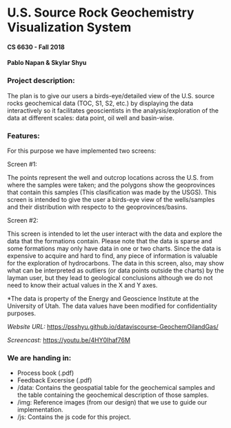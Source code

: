 # U.S. Source Rock Geochemistry Visualization System
#### CS 6630 - Fall 2018
#### Pablo Napan & Skylar Shyu

### Project description:

The plan is to give our users a birds-eye/detailed view of
the U.S. source rocks geochemical data (TOC, S1, S2, etc.) by displaying the data interactively
so it facilitates geoscientists in the analysis/exploration of the data at different
scales: data point, oil well and basin-wise.

### Features:

For this purpose we have implemented two screens:

Screen #1:

The points represent the well and outcrop locations across the U.S. from where the samples were taken; and the polygons show the
geoprovinces that contain this samples (This clasification was made by the USGS). This screen is intended to give the user a birds-eye view of
the wells/samples and their distribution with respecto to the geoprovinces/basins.

Screen #2:

This screen is intended to let the user interact with the data and explore the data that the formations contain. Please note that
the data is sparse and some formations may only have data in one or two charts. Since the data is expensive to acquire and hard to find,
any piece of information is valuable for the exploration of hydrocarbons. The data in this screen, also, may show what can be interpreted
as outliers (or data points outside the charts) by the layman user, but they lead to geological conclusions although we do not need to know
their actual values in the X and Y axes.

*The data is property of the Energy and Geoscience Institute at the University of Utah. The data values have been modified
for confidentiality purposes.


*Website URL:* https://psshyu.github.io/dataviscourse-GeochemOilandGas/

*Screencast:* https://youtu.be/4HY0Ihaf76M

### We are handing in:

- Process book (.pdf)
- Feedback Excersise (.pdf)
- /data: Contains the geospatial table for the geochemical samples and the table containing the geochemical description of those samples.
- /img: Reference images (from our design) that we use to guide our implementation.
- /js: Contains the js code for this project.
